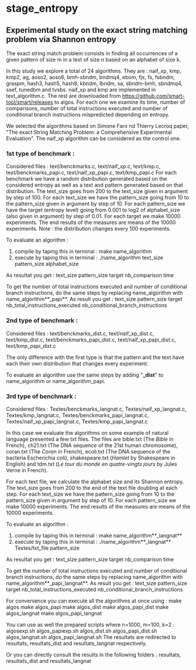# stage_entropy

## Experimental study on the exact string matching problem via Shannon entropy

The exact string match problem consists in finding all occurrences of a given pattern of size m in a text of size n based on an alphabet of size k.

In this study we explore a total of 24 algorithms. 
They are : naif_xp, kmp, kmp2, ag, aoso2, aoso6, bmh-sbndm, bndmq4, ebom, fjs, fs, fsbndm, graspm, hash3, hash5, hash8, kbndm, lbndm, sa, sbndm-bmh, sbndmq4, ssef, tunedbm and tvsbs. naif_xp and kmp are implemented in text_algorithm.c. The rest are downloaded from https://github.com/smart-tool/smart/releases to algos.
For each one we examine its time, number of comparisons, number of total instructions executed and number of conditional branch instructions mispredicted depending on entropy.

We selected the algorithms based on Simone Faro nd Thierry Lecroq paper, "The exact String Matching Problem: a Comprehensive Experimental Evaluation". The naif_xp algorithm can be considered as the control one. 


### 1st type of benchmark : 
Considered files : text/benckmarks.c, text/naif_xp.c, text/kmp.c, text/benckmarks_papi.c, text/naif_xp_papi.c, text/kmp_papi.c
For each benchmark we have a random distribution generated based on the considered entropy as well as a text and pattern generated based on that distribution. The text_size goes from 200 to the text_size given in argument by step of 100. For each text_size we have the pattern_size going from 10 to the pattern_size given in argument by step of 10. For each pattern_size we have the target (entropy level) going from 0.001 to log2 of alphabet_size (also given in argument) by step of 0.01. For each target we make 10000 experiments. The end results of the measures are means of the 10000 experiments. 
Note : the distribution changes every 100 experiments.

To evaluate an algorithm :
1. compile by taping this in terminal :
    make name_algorithm 
2. execute by taping this in terminal :
    ./name_algorithm text_size pattern_size alphabet_size

As resultat you get :
    text_size pattern_size target nb_comparison time

To get the number of total instructions executed and number of conditional branch instructions, do the same steps by replacing name_algorithm with name_algorithm**_papi**.
As result you get :
    text_size pattern_size target nb_total_instructions_executed nb_conditional_branch_instructions


### 2nd type of benchmark :
Considered files : text/benckmarks_dist.c, text/naif_xp_dist.c, text/kmp_dist.c, text/benckmarks_papi_dist.c, text/naif_xp_papi_dist.c, text/kmp_papi_dist.c

The only difference with the first type is that the pattern and the text have each their own distribution that changes every experiment.

To evaluate an algorithm use the same steps by adding "**_dist**" to name_algorithm or name_algorithm_papi. 


### 3rd type of benchmark :
Considered files : Textes/benckmarks_langnat.c, Textes/naif_xp_langnat.c, Textes/kmp_langnat.c, Textes/benckmarks_papi_langnat.c, Textes/naif_xp_papi_langnat.c, Textes/kmp_papi_langnat.c

In this case we evaluate the algorithms on some example of natural language presented a few txt files.
The files are bible.txt (The _Bible_ in French), ch21.txt (The DNA sequence of the 21st human chromosome), coran.txt (The _Coran_ in French), ecoli.txt (The DNA sequence of the bacteria Escherichia coli), shakespeare.txt (_Hamlet_ by Shakespeare in English) and tdm.txt (_Le_ _tour_ _du_ _monde_ _en_ _quatre_-_vingts_ _jours_ by Jules Verne in French).

For each text file, we calculate the alphabet size and its Shannon entropy. The text_size goes from 200 to the end of the text file doubling at each step. For each text_size we have the pattern_size going from 10 to the pattern_size given in argument by step of 10. For each pattern_size we make 10000 experiments. The end results of the measures are means of the 10000 experiments.

To evaluate an algorithm :
1. compile by taping this in terminal :
    make name_algorithm**_langnat** 
2. execute by taping this in terminal :
    ./name_algorithm**_langnat** Textes/txt_file pattern_size

As resultat you get :
    text_size pattern_size target nb_comparison time

To get the number of total instructions executed and number of conditional branch instructions, do the same steps by replacing name_algorithm with name_algorithm**_papi_langnat**.
As result you get :
    text_size pattern_size target nb_total_instructions_executed nb_conditional_branch_instructions



For convenience you can execute all the algorithms at once using :
    make algos
    make algos_papi
    make algos_dist
    make algos_papi_dist
    make algos_langnat
    make algos_papi_langnat

You can use as well the prepared scripts where n=1000, m=100, k=2 :
    algosexp.sh
    algos_papiexp.sh
    algos_dist.sh
    algos_papi_dist.sh
    algos_langnat.sh
    algos_papi_langnat.sh
The resultats are redirected to resultats, resultats_dist and resultats_langnat respectively.

Or you can directly consult the results in the following folders :
resultats, resultats_dist and resultats_langnat



